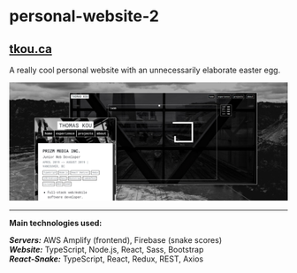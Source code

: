 # personal-website-2

## [tkou.ca](https://www.tkou.ca)  
A really cool personal website with an unnecessarily elaborate easter egg.

![](public/images/project-thumbnails/personal-website-v2.jpg)

***

**Main technologies used:**

***Servers:*** AWS Amplify (frontend), Firebase (snake scores)  
***Website:*** TypeScript, Node.js, React, Sass, Bootstrap  
***React-Snake:*** TypeScript, React, Redux, REST, Axios  